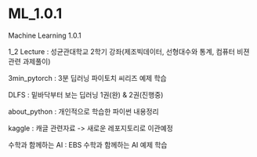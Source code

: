 # ML_1.0.1


Machine Learning   1.0.1  

  
  
  
1_2 Lecture       : 성균관대학교 2학기 강좌(제조빅데이터, 선형대수와 통계, 컴퓨터 비젼 관련 과제풀이)  

3min_pytorch      :  3분 딥러닝 파이토치 씨리즈 예제 학습  

DLFS              : 밑바닥부터 보는 딥러닝 1권(완) & 2권(진행중) 

about_python      : 개인적으로 학습한 파이썬 내용정리  

kaggle            : 캐글 관련자료 -> 새로운 레포지토리로 이관예정

수학과 함께하는 AI : EBS 수학과 함께하는 AI 예제 학습   

